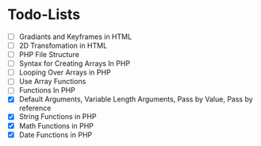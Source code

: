 # Todo-Lists

- [ ] Gradiants and Keyframes in HTML
- [ ] 2D Transfomation in HTML
- [ ] PHP File Structure
- [ ] Syntax for Creating Arrays In PHP
- [ ] Looping Over Arrays in PHP
- [ ] Use Array Functions
- [ ] Functions In PHP
- [x] Default Arguments, Variable Length Arguments, Pass by Value, Pass by reference
- [x] String Functions in PHP
- [x] Math Functions in PHP
- [x] Date Functions in PHP

